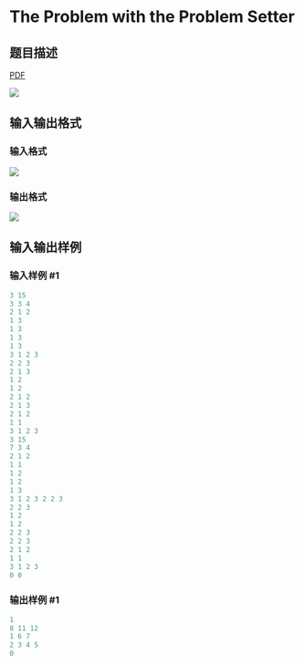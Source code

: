 # The Problem with the Problem Setter

## 题目描述

[problemUrl]: https://uva.onlinejudge.org/index.php?option=com_onlinejudge&Itemid=8&category=12&page=show_problem&problem=1033

[PDF](https://uva.onlinejudge.org/external/100/p10092.pdf)

![](https://cdn.luogu.com.cn/upload/vjudge_pic/UVA10092/f3ba77b6072bb95856137d44dffcf444bd491aca.png)

## 输入输出格式

### 输入格式

![](https://cdn.luogu.com.cn/upload/vjudge_pic/UVA10092/9c6976e7642b2a61469b6d2ce865614fed2dde80.png)

### 输出格式

![](https://cdn.luogu.com.cn/upload/vjudge_pic/UVA10092/a782733b51a8f45e6c5825c394a2542e17bc6935.png)

## 输入输出样例

### 输入样例 #1

```cpp
3 15
3 3 4
2 1 2
1 3
1 3
1 3
1 3
3 1 2 3
2 2 3
2 1 3
1 2
1 2
2 1 2
2 1 3
2 1 2
1 1
3 1 2 3
3 15
7 3 4
2 1 2
1 1
1 2
1 2
1 3
3 1 2 3 2 2 3
2 2 3
1 2
1 2
2 2 3
2 2 3
2 1 2
1 1
3 1 2 3
0 0
```


### 输出样例 #1

```cpp
1
8 11 12
1 6 7
2 3 4 5
0
```


